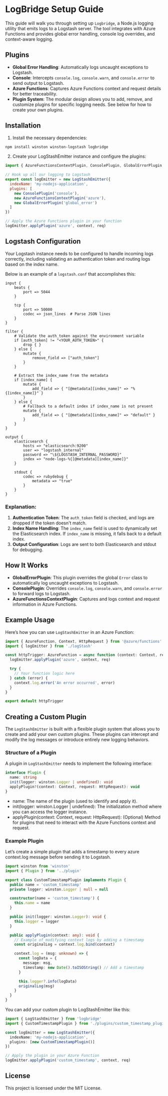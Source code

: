 ﻿# LogBridge Setup Guide

This guide will walk you through setting up `Logbridge`, a Node.js logging utility that emits logs to a Logstash server. The tool integrates with Azure Functions and provides global error handling, console log overrides, and context-aware logging.

## Plugins

- **Global Error Handling**: Automatically logs uncaught exceptions to Logstash.
- **Console**: Intercepts `console.log`, `console.warn`, and `console.error` to send output to Logstash.
- **Azure Functions**: Captures Azure Functions context and request details for better traceability.
- **Plugin System**: The modular design allows you to add, remove, and customize plugins for specific logging needs. See below for how to create your own plugins.

## Installation

1. Install the necessary dependencies:

```bash
npm install winston winston-logstash logbridge
```

2. Create your LogStashEmitter instance and configure the plugins:

```javascript
import { AzureFunctionsContextPlugin, ConsolePlugin, GlobalErrorPlugin, LogStashEmitter } from 'logbridge'

// Hook up all our logging to Logstash
export const logEmitter = new LogStashEmitter({
  indexName: 'my-nodejs-application',
  plugins: [
    new ConsolePlugin('console'),
    new AzureFunctionsContextPlugin('azure'),
    new GlobalErrorPlugin('global_error')
  ]
})

// Apply the Azure Functions plugin in your function
logEmitter.applyPlugin('azure', context, req)
```

## Logstash Configuration

Your Logstash instance needs to be configured to handle incoming logs correctly, including validating an authentication token and routing logs based on the index name.

Below is an example of a `logstash.conf` that accomplishes this:

```
input {
    beats {
        port => 5044
    }

    tcp {
        port => 50000
        codec => json_lines  # Parse JSON lines
    }
}

filter {
    # Validate the auth_token against the environment variable
    if [auth_token] != "<YOUR_AUTH_TOKEN>" {
        drop { }
    } else {
        mutate {
            remove_field => ["auth_token"]
        }
    }

    # Extract the index_name from the metadata
    if [index_name] {
        mutate {
            add_field => { "[@metadata][index_name]" => "%{[index_name]}" }
        }
    } else {
        # Fallback to a default index if index_name is not present
        mutate {
            add_field => { "[@metadata][index_name]" => "default" }
        }
    }
}

output {
    elasticsearch {
        hosts => "elasticsearch:9200"
        user => "logstash_internal"
        password => "\${LOGSTASH_INTERNAL_PASSWORD}"
        index => "node-logs-%{[@metadata][index_name]}"
    }

    stdout {
        codec => rubydebug {
            metadata => "true"
        }
    }
}
```

### Explanation:

1. **Authentication Token**: The `auth_token` field is checked, and logs are dropped if the token doesn't match.
2. **Index Name Handling**: The `index_name` field is used to dynamically set the Elasticsearch index. If `index_name` is missing, it falls back to a default index.
3. **Output Configuration**: Logs are sent to both Elasticsearch and stdout for debugging.

## How It Works

- **GlobalErrorPlugin**: This plugin overrides the global `Error` class to automatically log uncaught exceptions to Logstash.
- **ConsolePlugin**: Overrides `console.log`, `console.warn`, and `console.error` to forward logs to Logstash.
- **AzureFunctionsContextPlugin**: Captures and logs context and request information in Azure Functions.

## Example Usage

Here’s how you can use `LogStashEmitter` in an Azure Function:

```javascript
import { AzureFunction, Context, HttpRequest } from '@azure/functions'
import { logEmitter } from './logStash'

const httpTrigger: AzureFunction = async function (context: Context, req: HttpRequest): Promise<void> {
  logEmitter.applyPlugin('azure', context, req)

  try {
    // Your function logic here
  } catch (error) {
    context.log.error('An error occurred', error)
  }
}

export default httpTrigger
```

## Creating a Custom Plugin

The `LogStashEmitter` is built with a flexible plugin system that allows you to create and add your own custom plugins. These plugins can intercept and modify the log messages or introduce entirely new logging behaviors.

### Structure of a Plugin

A plugin in `LogStashEmitter` needs to implement the following interface:

```typescript
interface Plugin {
  name: string
  init(logger: winston.Logger | undefined): void
  applyPlugin?(context: Context, request: HttpRequest): void
}
```

- name: The name of the plugin (used to identify and apply it).
- init(logger: winston.Logger | undefined): The initialization method where you can access the logger instance.
- applyPlugin(context: Context, request: HttpRequest): (Optional) Method for plugins that need to interact with the Azure Functions context and request.

### Example Plugin

Let’s create a simple plugin that adds a timestamp to every azure context.log message before sending it to Logstash.

```typescript
import winston from 'winston'
import { Plugin } from '../plugin'

export class CustomTimestampPlugin implements Plugin {
  public name = 'custom_timestamp'
  private logger: winston.Logger | null = null

  constructor(name = 'custom_timestamp') {
    this.name = name
  }

  public init(logger: winston.Logger): void {
    this.logger = logger
  }

  public applyPlugin(context: any): void {
    // Example of modifying context logs by adding a timestamp
    const originalLog = context.log.bind(context)

    context.log = (msg: unknown) => {
      const logData = {
        message: msg,
        timestamp: new Date().toISOString() // Add a timestamp
      }

      this.logger?.info(logData)
      originalLog(msg)
    }
  }
}
```

You can add your custom plugin to LogStashEmitter like this:

```typescript
import { LogStashEmitter } from 'logbridge'
import { CustomTimestampPlugin } from './plugins/custom_timestamp_plugin'

const logEmitter = new LogStashEmitter({
  indexName: 'my-nodejs-application',
  plugins: [new CustomTimestampPlugin()]
})

// Apply the plugin in your Azure Function
logEmitter.applyPlugin('custom_timestamp', context, req)
```

## License

This project is licensed under the MIT License.
